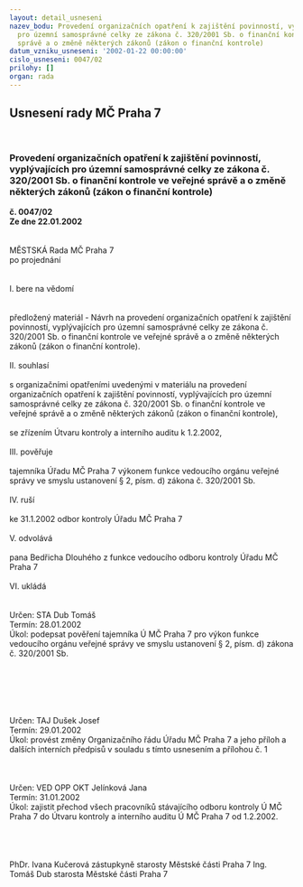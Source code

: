 ```yaml
---
layout: detail_usneseni
nazev_bodu: Provedení organizačních opatření k zajištění povinností, vyplývajících
  pro územní samosprávné celky ze zákona č. 320/2001 Sb. o finanční kontrole ve veřejné
  správě a o změně některých zákonů (zákon o finanční kontrole)
datum_vzniku_usneseni: '2002-01-22 00:00:00'
cislo_usneseni: 0047/02
prilohy: []
organ: rada
---
```

<div id="ucUsn_pList" class="usn">
	<span><h2>Usnesení rady MČ Praha 7 </h2>
<br></span><div class="standBody">
<span><h3>Provedení organizačních opatření k zajištění povinností, vyplývajících pro územní samosprávné celky ze zákona č. 320/2001 Sb. o finanční kontrole ve veřejné správě a o změně některých zákonů (zákon o finanční kontrole)</h3></span><div class="center">
		<strong>č. 0047/02</strong><br>
	</div>
<div class="center">
		<strong>Ze dne 22.01.2002</strong><br><br>
	</div>
<br>MĚSTSKÁ Rada MČ Praha 7<br>po projednání<br><br><br>I.	bere na vědomí<br><br> <br>předložený materiál - Návrh na provedení organizačních opatření k zajištění povinností, vyplývajících pro územní samosprávné celky ze zákona č. 320/2001 Sb. o finanční kontrole ve veřejné správě a o změně některých zákonů (zákon o finanční kontrole).<br><br>II.	souhlasí <br><br>s organizačními opatřeními uvedenými v materiálu na provedení organizačních opatření k zajištění povinností, vyplývajících pro územní samosprávné celky ze zákona č. 320/2001 Sb. o finanční kontrole ve veřejné správě a o změně některých zákonů (zákon o finanční kontrole),<br><br>se zřízením Útvaru kontroly a interního auditu k 1.2.2002,<br><br>III.	pověřuje <br><br>tajemníka Úřadu MČ Praha 7 výkonem funkce vedoucího orgánu veřejné správy ve smyslu ustanovení § 2, písm. d) zákona č. 320/2001 Sb.<br><br>IV.	ruší<br><br>ke 31.1.2002 odbor kontroly Úřadu MČ Praha 7<br><br>V.   odvolává<br><br>pana Bedřicha Dlouhého z funkce vedoucího odboru kontroly Úřadu MČ Praha 7<br><br>VI.  ukládá<br><br> <br>Určen:	STA Dub Tomáš<br>Termín: 28.01.2002<br>Úkol:	podepsat pověření tajemníka Ú MČ Praha 7 pro výkon funkce vedoucího orgánu veřejné správy ve smyslu ustanovení § 2, písm. d) zákona č. 320/2001 Sb.<br> <br><br><br><br><br> <br>Určen:	TAJ Dušek Josef<br>Termín: 29.01.2002<br>Úkol:	provést změny Organizačního řádu Úřadu MČ Praha 7  a jeho příloh a dalších interních předpisů v souladu s tímto usnesením a přílohou č. 1<br> <br><br> <br>Určen:	VED OPP OKT Jelínková Jana<br>Termín: 31.01.2002<br>Úkol:	zajistit přechod všech pracovníků stávajícího odboru kontroly Ú MČ Praha 7 do Útvaru kontroly a interního auditu Ú MČ Praha 7 od 1.2.2002.<br> <br>    <br> <br>	<br>PhDr. Ivana Kučerová zástupkyně starosty Městské části Praha 7	Ing. Tomáš Dub starosta Městské části Praha 7<br>	<br><br>
</div>
</div>